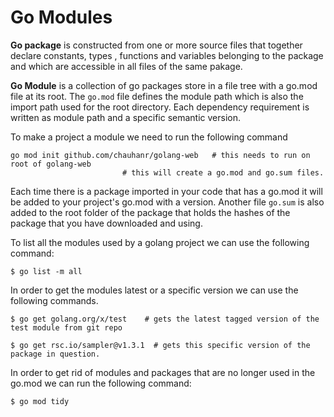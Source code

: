 # Go Modules

**Go package** is constructed from one or more source files that together declare constants, types ,
functions and variables belonging to the package and which are accessible in all files of the same
pakage. 

**Go Module** is a collection of go packages store in a file tree with a go.mod file at its root.
The `go.mod` file defines the module path which is also the import path used for the root directory. 
Each dependency requirement is written as module path and a specific semantic version. 

To make a project a module we need to run the following command 
```
go mod init github.com/chauhanr/golang-web   # this needs to run on root of golang-web 
					     # this will create a go.mod and go.sum files. 
```

Each time there is a package imported in your code that has a go.mod it will be added to your
project's go.mod with a version. Another file `go.sum` is also added to the root folder of the
package that holds the hashes of the package that you have downloaded and using. 

To list all the modules used by a golang project we can use the following command: 
```
$ go list -m all 
```
In order to get the modules latest or a specific version we can use the following commands.
```
$ go get golang.org/x/test    # gets the latest tagged version of the test module from git repo 

$ go get rsc.io/sampler@v1.3.1  # gets this specific version of the package in question.  
```
In order to get rid of modules and packages that are no longer used in the go.mod we can run the
following command: 

```
$ go mod tidy
```
